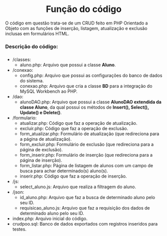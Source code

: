 <h1 align="center"> Função do código </h1>
O código em questão trata-se de um CRUD feito em PHP Orientado a Objeto com as funções de inserção, listagem, atualização e exclusão inclusas em formulários HTML.

### Descrição do código: <h3>
* /classes:
   * aluno.php: Arquivo que possui a classe **Aluno**.
* /conexao: 
  * config.php: Arquivo que possui as configurações do banco de dados do sistema.
  * conexao.php: Arquivo que cria a classe **BD** para a integração do MySQL Workbench ao PHP.
* /dao:
   * alunoDAO.php: Arquivo que possui a classe **AlunoDAO extendida da classe Aluno**, da qual possui os métodos de **Insert(), Select(), Update() e Delete()**.
* /formulario: 
  * atualizar.php: Código que faz a operação de atualização.
  * excluir.php: Código que faz a operação de exclusão.
  * form_atualizar.php: Formulário de atualização (que redireciona para a página de atualização).
  * form_excluir.php: Formulário de exclusão (que redireciona para a página de exclusão).
  * form_inserir.php: Formulário de inserção (que redireciona para a página de inserção).
  * form_listar.php: Página de listagem de alunos com um campo de busca para achar determinado(s) aluno(s).
  * inserir.php: Código que faz a operação de inserção.
* /js:
  * select_aluno.js: Arquivo que realiza a filtragem do aluno.
* /json: 
  * id_aluno.php: Arquivo que faz a busca de determinado aluno pelo seu ID.
  * requisicao_aluno.js: Arquivo que faz a requisição dos dados de determinado aluno pelo seu ID.
* index.php: Arquivo inicial do código. 
* crudpoo.sql: Banco de dados exportados com registros inseridos para testes. 
